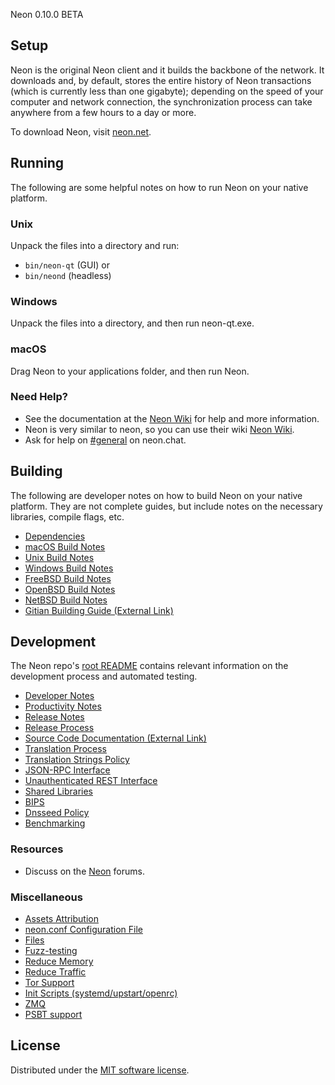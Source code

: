 Neon 0.10.0 BETA

Setup
---------------------
Neon is the original Neon client and it builds the backbone of the network. It downloads and, by default, stores the entire history of Neon transactions (which is currently less than one gigabyte); depending on the speed of your computer and network connection, the synchronization process can take anywhere from a few hours to a day or more.

To download Neon, visit [neon.net](https://neon.net/download).

Running
---------------------
The following are some helpful notes on how to run Neon on your native platform.

### Unix

Unpack the files into a directory and run:

- `bin/neon-qt` (GUI) or
- `bin/neond` (headless)

### Windows

Unpack the files into a directory, and then run neon-qt.exe.

### macOS

Drag Neon to your applications folder, and then run Neon.

### Need Help?

* See the documentation at the [Neon Wiki](https://docs.neon.net/)
for help and more information.
* Neon is very similar to neon, so you can use their wiki [Neon Wiki](https://en.neon.it/wiki/Main_Page).
* Ask for help on [#general](https://neon.chat/) on neon.chat.

Building
---------------------
The following are developer notes on how to build Neon on your native platform. They are not complete guides, but include notes on the necessary libraries, compile flags, etc.

- [Dependencies](dependencies.md)
- [macOS Build Notes](build-osx.md)
- [Unix Build Notes](build-unix.md)
- [Windows Build Notes](build-windows.md)
- [FreeBSD Build Notes](build-freebsd.md)
- [OpenBSD Build Notes](build-openbsd.md)
- [NetBSD Build Notes](build-netbsd.md)
- [Gitian Building Guide (External Link)](https://github.com/neon-core/docs/blob/master/gitian-building.md)

Development
---------------------
The Neon repo's [root README](/README.md) contains relevant information on the development process and automated testing.

- [Developer Notes](developer-notes.md)
- [Productivity Notes](productivity.md)
- [Release Notes](release-notes.md)
- [Release Process](release-process.md)
- [Source Code Documentation (External Link)](none-yet)
- [Translation Process](translation_process.md)
- [Translation Strings Policy](translation_strings_policy.md)
- [JSON-RPC Interface](JSON-RPC-interface.md)
- [Unauthenticated REST Interface](REST-interface.md)
- [Shared Libraries](shared-libraries.md)
- [BIPS](bips.md)
- [Dnsseed Policy](dnsseed-policy.md)
- [Benchmarking](benchmarking.md)

### Resources
* Discuss on the [Neon](https://talk.neon.net/) forums.

### Miscellaneous
- [Assets Attribution](assets-attribution.md)
- [neon.conf Configuration File](neon-conf.md)
- [Files](files.md)
- [Fuzz-testing](fuzzing.md)
- [Reduce Memory](reduce-memory.md)
- [Reduce Traffic](reduce-traffic.md)
- [Tor Support](tor.md)
- [Init Scripts (systemd/upstart/openrc)](init.md)
- [ZMQ](zmq.md)
- [PSBT support](psbt.md)

License
---------------------
Distributed under the [MIT software license](/COPYING).
